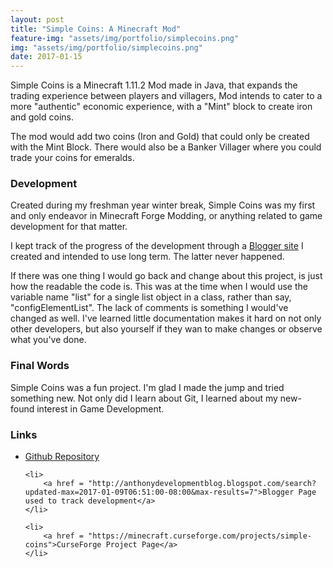 ```yaml
---
layout: post
title: "Simple Coins: A Minecraft Mod"
feature-img: "assets/img/portfolio/simplecoins.png"
img: "assets/img/portfolio/simplecoins.png"
date: 2017-01-15
---
```


Simple Coins is a Minecraft 1.11.2 Mod made in Java, that expands the trading experience between players and villagers, Mod intends to cater to a more "authentic" economic experience, with a "Mint" block to create iron and gold coins.

The mod would add two coins (Iron and Gold) that could only be created with the Mint Block. There would also be a Banker Villager where you could trade your coins for emeralds.

### Development

Created during my freshman year winter break, Simple Coins was my first and only endeavor in Minecraft Forge Modding, or anything related to game development for that matter.

I kept track of the progress of the development through a <a href = "http://anthonydevelopmentblog.blogspot.com/search?updated-max=2017-01-09T06:51:00-08:00&max-results=7">Blogger site</a> I created and intended to use long term. The latter never happened.

If there was one thing I would go back and change about this project, is just how the readable the code is. This was at the time when I would use the variable name "list" for a single list object in a class, rather than say, "configElementList". The lack of comments is something I would've changed as well. I've learned little documentation makes it hard on not only other developers, but also yourself if they wan to make changes or observe what you've done.

### Final Words

Simple Coins was a fun project. I'm glad I made the jump and tried something new. Not only did I learn about Git, I learned about my new-found interest in Game Development.

### Links
<ul>
    <li>
        <a href = "https://github.com/anthonymendez/Simple-Coins-MinecraftMod">Github Repository</a>
    </li>

    <li>
        <a href = "http://anthonydevelopmentblog.blogspot.com/search?updated-max=2017-01-09T06:51:00-08:00&max-results=7">Blogger Page used to track development</a>
    </li>

    <li>
        <a href = "https://minecraft.curseforge.com/projects/simple-coins">CurseForge Project Page</a>
    </li>

</ul>